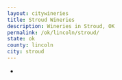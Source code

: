 ```yaml
---
layout: citywineries
title: Stroud Wineries
description: Wineries in Stroud, OK
permalink: /ok/lincoln/stroud/
state: ok
county: lincoln
city: stroud
---
```

-
